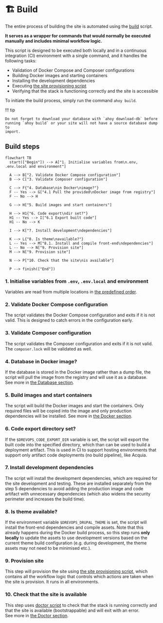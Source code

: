 # 🏗️ Build

The entire process of building the site is automated using the [build](../../../../scripts/drevops/build.sh)
script.

**It serves as a wrapper for commands that would normally be
executed manually and includes minimal workflow logic.**

This script is designed to be executed both locally and in a continuous
integration (CI) environment with a single command, and it handles the following
tasks:

- Validation of Docker Compose and Composer configurations
- Building Docker images and starting containers
- Installing the development dependencies
- Executing [the site provisioning script](../../../../scripts/drevops/provision.sh)
- Verifying that the stack is functioning correctly and the site is
  accessible

To initiate the build process, simply run the command `ahoy build`.

!!! tip

    Do not forget to download your database with `ahoy download-db` before
    running `ahoy build` or your site will not have a source database dump to
    import.

## Build steps

```mermaid
flowchart TB
  start(["Begin"]) --> A["1. Initialise variables from\n.env, .env.local and environment"]

  A --> B["2. Validate Docker Compose configuration"]
  B --> C["3. Validate Composer configuration"]

  C --> F{"4. Database\nin Docker\nimage?"}
  F -- Yes --> G["4.1 Pull the provided\nDocker image from registry"]
  F -- No --> H

  G --> H["5. Build images and start containers"]

  H --> H1{"6. Code export\ndir set?"}
  H1 -- Yes --> I["6.1 Export built code"]
  H1 -- No --> K

  I --> K["7. Install development\ndependencies"]

  K --> L{"8. Is theme\navailable?"}
  L -- Yes --> M["8.1. Install and compile front-end\ndependencies"]
  L -- No --> N["9. Provision site"]
  M --> N["9. Provision site"]

  N --> P["10. Check that the site\nis available"]

  P --> finish(["End"])
```

### 1. Initialise variables from `.env`, `.env.local` and environment

Variables are read from multiple locations in [the predefined order](/tools/variables/#Override-order-bottom-values-win).

### 2. Validate Docker Compose configuration

The script validates the Docker Compose configuration and exits if it is not
valid. This is designed to catch errors in the configuration early.

### 3. Validate Composer configuration

The script validates the Composer configuration and exits if it is not valid.
The `composer.lock` will be validated as well.

### 4. Database in Docker image?

If the database is stored in the Docker image rather than a dump file, the
script will pull the image from the registry and will use it as a database.<br />
See more in [the Database section](/tools/database/#Database-in-Docker-image).

### 5. Build images and start containers

The script will build the Docker images and start the containers.
Only required files will be copied into the image and only production
dependencies will be installed. See more in [the Docker section](/tools/docker/overview).

### 6. Code export directory set?

If the `$DREVOPS_CODE_EXPORT_DIR` variable is set, the script will export the
built code into the specified directory, which than can be used to build a
deployment artifact. This is used in CI to support hosting environments
that support only artifact code deployments (no build pipeline), like Acquia.

### 7. Install development dependencies

The script will install the development dependencies, which are required for
the site development and testing. These are installed separately from the
step 5 dependencies to avoid adding the production image and code artifact
with unnecessary dependencies (which also widens the security perimeter and
increases the build time).

### 8. Is theme available?

If the environment variable `$DREVOPS_DRUPAL_THEME` is set, the script will
install the front-end dependencies and compile assets. Note that this already
happens during the Docker build process, so this step runs **only locally**
to update the assets to use development versions based on the current theme
build configuration (e.g. during development, the theme assets may not need
to be minimised etc.).

### 9. Provision site

This step will provision the site using [the site provisioning script](../../../../scripts/drevops/provision.sh),
which contains all the workflow logic that controls which actions are taken
when the site is provision. It runs in all environments.

### 10. Check that the site is available

This step uses [doctor script](../../../../scripts/drevops/doctor.sh) to
check that the stack is running correctly and that the site is available
(bootstrappable) and will exit with an error.<br />
See more in [the Doctor section](/tools/doctor).
